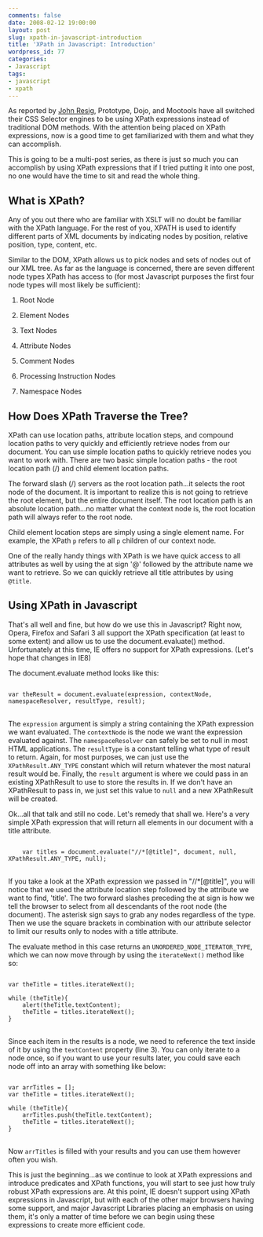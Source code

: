 ```yaml
---
comments: false
date: 2008-02-12 19:00:00
layout: post
slug: xpath-in-javascript-introduction
title: 'XPath in Javascript: Introduction'
wordpress_id: 77
categories:
- Javascript
tags:
- javascript
- xpath
---
```


As reported by [John Resig](http://ejohn.org/blog/xpath-overnight/), Prototype, Dojo, and Mootools have all switched their CSS Selector engines to be using XPath expressions instead of traditional DOM methods. With the attention being placed on XPath expressions, now is a good time to get familiarized with them and what they can accomplish.

This is going to be a multi-post series, as there is just so much you can accomplish by using XPath expressions that if I tried putting it into one post, no one would have the time to sit and read the whole thing.


## What is XPath?


Any of you out there who are familiar with XSLT will no doubt be familiar with the XPath language. For the rest of you, XPATH is used to identify different parts of XML documents by indicating nodes by position, relative position, type, content, etc.

Similar to the DOM, XPath allows us to pick nodes and sets of nodes out of our XML tree. As far as the language is concerned, there are seven different node types XPath has access to (for most Javascript purposes the first four node types will most likely be sufficient):



	
  1. Root Node

	
  2. Element Nodes

	
  3. Text Nodes

	
  4. Attribute Nodes

	
  5. Comment Nodes

	
  6. Processing Instruction Nodes

	
  7. Namespace Nodes




## How Does XPath Traverse the Tree?


XPath can use location paths, attribute location steps, and compound location paths to very quickly and efficiently retrieve nodes from our document. You can use simple location paths to quickly retrieve nodes you want to work with. There are two basic simple location paths - the root location path (/) and child element location paths.

The forward slash (/) servers as the root location path...it selects the root node of the document. It is important to realize this is not going to retrieve the root element, but the entire document itself. The root location path is an absolute location path...no matter what the context node is, the root location path will always refer to the root node.

Child element location steps are simply using a single element name. For example, the XPath `p` refers to all `p` children of our context node.

One of the really handy things with XPath is we have quick access to all attributes as well by using the at sign '@' followed by the attribute name we want to retrieve. So we can quickly retrieve all title attributes by using `@title`.


## Using XPath in Javascript


That's all well and fine, but how do we use this in Javascript? Right now, Opera, Firefox and Safari 3 all support the XPath specification (at least to some extent) and allow us to use the document.evaluate() method. Unfortunately at this time, IE offers no support for XPath expressions. (Let's hope that changes in IE8)

The document.evaluate method looks like this:

<pre>
<code class="language-javascript">
var theResult = document.evaluate(expression, contextNode, namespaceResolver, resultType, result);
</code>
</pre>

The `expression` argument is simply a string containing the XPath expression we want evaluated. The `contextNode` is the node we want the expression evaluated against. The `namespaceResolver` can safely be set to null in most HTML applications. The `resultType` is a constant telling what type of result to return. Again, for most purposes, we can just use the `XPathResult.ANY_TYPE` constant which will return whatever the most natural result would be. Finally, the `result` argument is where we could pass in an existing XPathResult to use to store the results in. If we don't have an XPathResult to pass in, we just set this value to `null` and a new XPathResult will be created.

Ok...all that talk and still no code. Let's remedy that shall we. Here's a very simple XPath expression that will return all elements in our document with a title attribute.

<pre>
<code class="language-javascript">
	var titles = document.evaluate("//*[@title]", document, null, XPathResult.ANY_TYPE, null);
</code>
</pre>

If you take a look at the XPath expression we passed in "//*[@title]", you will notice that we used the attribute location step followed by the attribute we want to find, 'title'. The two forward slashes preceding the at sign is how we tell the browser to select from all descendants of the root node (the document). The asterisk sign says to grab any nodes regardless of the type. Then we use the square brackets in combination with our attribute selector to limit our results only to nodes with a title attribute.

The evaluate method in this case returns an `UNORDERED_NODE_ITERATOR_TYPE`, which we can now move through by using the `iterateNext()` method like so:

<pre>
<code class="language-javascript">
var theTitle = titles.iterateNext();

while (theTitle){
	alert(theTitle.textContent);
	theTitle = titles.iterateNext();
}
</code>
</pre>

Since each item in the results is a node, we need to reference the text inside of it by using the `textContent` property (line 3). You can only iterate to a node once, so if you want to use your results later, you could save each node off into an array with something like below:
<pre>
<code class="language-javascript">
var arrTitles = [];
var theTitle = titles.iterateNext();

while (theTitle){
	arrTitles.push(theTitle.textContent);
	theTitle = titles.iterateNext();
}
</code>
</pre>

Now `arrTitles` is filled with your results and you can use them however often you wish.

This is just the beginning...as we continue to look at XPath expressions and introduce predicates and XPath functions, you will start to see just how truly robust XPath expressions are. At this point, IE doesn't support using XPath expressions in Javascript, but with each of the other major browsers having some support, and major Javascript Libraries placing an emphasis on using them, it's only a matter of time before we can begin using these expressions to create more efficient code.
